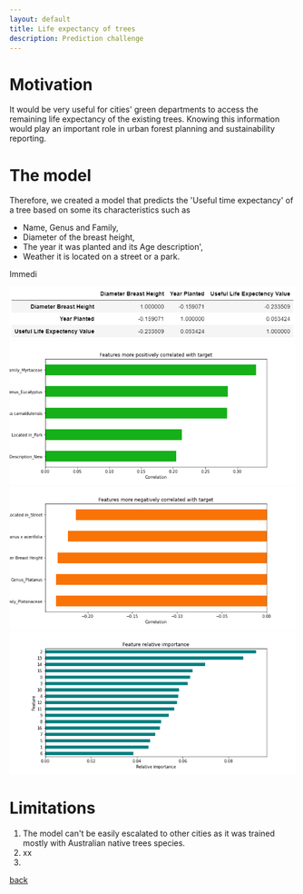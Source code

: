 ```yaml
---
layout: default
title: Life expectancy of trees
description: Prediction challenge
---
```


# Motivation

It would be very useful for cities' green departments to access the remaining life expectancy of the existing trees. Knowing this information would play an important role in urban forest planning and sustainability reporting.

# The model

Therefore, we created a model that predicts the 'Useful time expectancy' of a tree based on some its characteristics such as 
* Name, Genus and Family,
* Diameter of the breast height, 
* The year it was planted and its Age description',
* Weather it is located on a street or a park.

Immedi

<center>
	<img src="CorrInit.PNG">
</center>


<center>
	<img src="poscorr.png">
</center>


<center>
	<img src="negcorr.png">
</center>


<center>
	<img src="featuresImp.png">
</center>


# Limitations

1. The model can't be easily escalated to other cities as it was trained mostly with Australian native trees species.
1. xx
1. 


[back](./)
